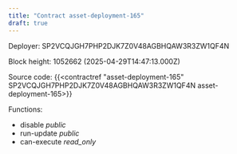 ```yaml
---
title: "Contract asset-deployment-165"
draft: true
---
```

Deployer: SP2VCQJGH7PHP2DJK7Z0V48AGBHQAW3R3ZW1QF4N


 



Block height: 1052662 (2025-04-29T14:47:13.000Z)

Source code: {{<contractref "asset-deployment-165" SP2VCQJGH7PHP2DJK7Z0V48AGBHQAW3R3ZW1QF4N asset-deployment-165>}}

Functions:

* disable _public_
* run-update _public_
* can-execute _read_only_
